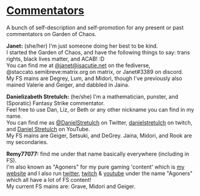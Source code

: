 # [Commentators](commentators)
A bunch of self-description and self-promotion for any present or past commentators on Garden of Chaos.

**Janet:** (she/her) I'm just someone doing her best to be kind.  
I started the Garden of Chaos, and have the following things to say: trans rights, black lives matter, and ACAB! :D  
You can find me at [@janet@isacutie.net](https://isacutie.net/@janet) on the fediverse, @staccato.semibreve:matrix.org on matrix, or Janet#3389 on discord.  
My FS mains are Degrey, Lum, and Midori, though I've previously also mained Valerie and Geiger, and dabbled in Jaina.

**Danielizabeth Stretulch:** (he/she) I'm a mathematician, punster, and (Sporatic) Fantasy Strike commentator.  
Feel free to use Dan, Liz, or Beth or any other nickname you can find in my name.  
You can find me as [@DanielStretulch](https://twitter.com/DanielStretulch) on Twitter, [danielstretulch](https://twitch.tv/danielstretulch) on twitch, and [Daniel Stretulch](https://www.youtube.com/channel/UCKVW-6arRYF3nzpvWbwbnUg) on YouTube.  
My FS mains are Geiger, Setsuki, and DeGrey. Jaina, Midori, and Rook are my secondaries.

**Remy77077:** find me under that name basically everywhere (including in FS).  
I'm also known as "Agoners" for my pure gaming 'content' which is [my website](https://agoners.wordpress.com) and I also run [twitter](https://twitter.com/agoners), [twitch](https://twitch.tv/agoners) & [youtube](https://www.youtube.com/channel/UCHh8puoYhQf4d459Xz_YUFAs) under the name "Agoners" which all have a lot of FS content!  
My current FS mains are: Grave, Midori and Geiger.
